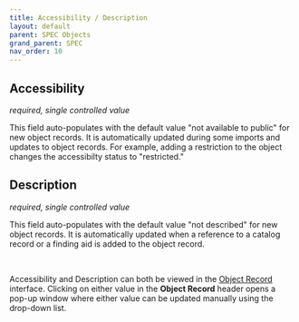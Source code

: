 ```yaml
---
title: Accessibility / Description
layout: default
parent: SPEC Objects
grand_parent: SPEC
nav_order: 10
---
```


## Accessibility
*required, single controlled value*

This field auto-populates with the default value "not available to public" for new object records. It is automatically updated during some imports and updates to object records. For example, adding a restriction to the object changes the accessibilty status to "restricted." 


## Description
*required, single controlled value*

This field auto-populates with the default value "not described" for new object records. It is automatically updated when a reference to a catalog record or a finding aid is added to the object record. 

&nbsp; 
&nbsp; 

Accessibility and Description can both be viewed in the [Object Record](https://nypl.github.io/pres-docs/spec/specObjectsObjectRecord.html) interface. Clicking on either value in the **Object Record** header opens a pop-up window where either value can be updated manually using the drop-down list.



